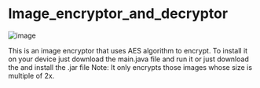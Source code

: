 # Image_encryptor_and_decryptor
![image](https://github.com/Saquiiib09/Image_encryptor_and_decryptor/assets/112475828/8258068c-5468-4cb9-a326-b47c25506499)

 This is an image encryptor that uses AES algorithm to encrypt.
To install it on your device just download the main.java file and run it or just download the and install the .jar file
Note: It only encrypts those images whose size is multiple of 2x.
